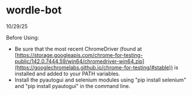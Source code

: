 # wordle-bot

10/29/25

Before Using:
 - Be sure that the most recent ChromeDriver (found at [https://storage.googleapis.com/chrome-for-testing-public/142.0.7444.59/win64/chromedriver-win64.zip](https://googlechromelabs.github.io/chrome-for-testing/#stable)) is installed and added to your PATH variables.
 - Install the pyautogui and selenium modules using "pip install selenium" and "pip install pyautogui" in the command line.


